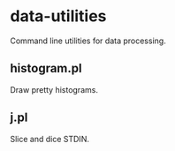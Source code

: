 data-utilities
==============

Command line utilities for data processing.

histogram.pl
------------

Draw pretty histograms.

j.pl
----

Slice and dice STDIN.
